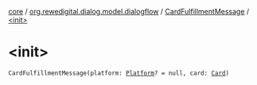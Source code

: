 [core](../../index.md) / [org.rewedigital.dialog.model.dialogflow](../index.md) / [CardFulfillmentMessage](index.md) / [&lt;init&gt;](./-init-.md)

# &lt;init&gt;

`CardFulfillmentMessage(platform: `[`Platform`](../-platform/index.md)`? = null, card: `[`Card`](../-card/index.md)`)`